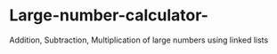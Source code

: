 # Large-number-calculator-
Addition, Subtraction, Multiplication of large numbers using linked lists
